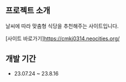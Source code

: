 ## 프로젝트 소개
날씨에 따라 맞춤형 식당을 추천해주는 사이트입니다.

[사이트 바로가기]<https://cmkj0314.neocities.org/>
## 개발 기간
* 23.07.24 ~ 23.8.16
